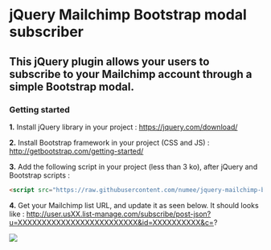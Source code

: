 # jQuery Mailchimp Bootstrap modal subscriber

## This jQuery plugin allows your users to subscribe to your Mailchimp account through a simple Bootstrap modal.

### Getting started

**1.** Install jQuery library in your project : https://jquery.com/download/

**2.** Install Bootstrap framework in your project (CSS and JS) : http://getbootstrap.com/getting-started/

**3.** Add the following script in your project (less than 3 ko), after jQuery and Bootstrap scripts :
```html
<script src="https://raw.githubusercontent.com/numee/jquery-mailchimp-bs-modal-subscriber/master/jquery-mailchimp-bs-modal-subscriber.min.js"></script>
```

**4.** Get your Mailchimp list URL, and update it as seen below. It should looks like :
http://user.usXX.list-manage.com/subscribe/post-json?u=XXXXXXXXXXXXXXXXXXXXXXXXX&id=XXXXXXXXXX&c=?

![](https://cloud.githubusercontent.com/assets/6952638/18815183/1a09732a-8329-11e6-94c7-c51c2166c5b2.gif)
